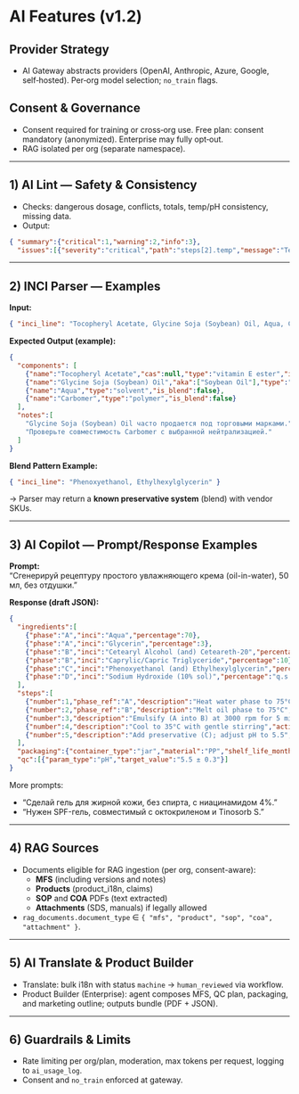# AI Features (v1.2)

## Provider Strategy
- AI Gateway abstracts providers (OpenAI, Anthropic, Azure, Google, self‑hosted). Per‑org model selection; `no_train` flags.

## Consent & Governance
- Consent required for training or cross‑org use. Free plan: consent mandatory (anonymized). Enterprise may fully opt‑out.
- RAG isolated per org (separate namespace).

---

## 1) AI Lint — Safety & Consistency
- Checks: dangerous dosage, conflicts, totals, temp/pH consistency, missing data.
- Output:
```json
{ "summary":{"critical":1,"warning":2,"info":3},
  "issues":[{"severity":"critical","path":"steps[2].temp","message":"Temp exceeds flash point"}] }
```

---

## 2) INCI Parser — Examples

**Input:**  
```json
{ "inci_line": "Tocopheryl Acetate, Glycine Soja (Soybean) Oil, Aqua, Carbomer" }
```

**Expected Output (example):**  
```json
{
  "components": [
    {"name":"Tocopheryl Acetate","cas":null,"type":"vitamin E ester","is_blend":false},
    {"name":"Glycine Soja (Soybean) Oil","aka":["Soybean Oil"],"type":"lipid","is_blend":false,"may_be_trademark":true},
    {"name":"Aqua","type":"solvent","is_blend":false},
    {"name":"Carbomer","type":"polymer","is_blend":false}
  ],
  "notes":[
    "Glycine Soja (Soybean) Oil часто продается под торговыми марками.",
    "Проверьте совместимость Carbomer с выбранной нейтрализацией."
  ]
}
```
**Blend Pattern Example:**  
```json
{ "inci_line": "Phenoxyethanol, Ethylhexylglycerin" }
```
→ Parser may return a **known preservative system** (blend) with vendor SKUs.

---

## 3) AI Copilot — Prompt/Response Examples

**Prompt:**  
“Сгенерируй рецептуру простого увлажняющего крема (oil-in-water), 50 мл, без отдушки.”

**Response (draft JSON):**  
```json
{
  "ingredients":[
    {"phase":"A","inci":"Aqua","percentage":70},
    {"phase":"A","inci":"Glycerin","percentage":3},
    {"phase":"B","inci":"Cetearyl Alcohol (and) Ceteareth-20","percentage":4},
    {"phase":"B","inci":"Caprylic/Capric Triglyceride","percentage":10},
    {"phase":"C","inci":"Phenoxyethanol (and) Ethylhexylglycerin","percentage":1},
    {"phase":"D","inci":"Sodium Hydroxide (10% sol)","percentage":"q.s. to pH 5.5"}
  ],
  "steps":[
    {"number":1,"phase_ref":"A","description":"Heat water phase to 75°C","temp_c_min":73,"temp_c_max":77,"action_type":"Heating"},
    {"number":2,"phase_ref":"B","description":"Melt oil phase to 75°C","temp_c_min":73,"temp_c_max":77,"action_type":"Heating"},
    {"number":3,"description":"Emulsify (A into B) at 3000 rpm for 5 min","action_type":"Homogenizing"},
    {"number":4,"description":"Cool to 35°C with gentle stirring","action_type":"Cooling"},
    {"number":5,"description":"Add preservative (C); adjust pH to 5.5","action_type":"Addition"}
  ],
  "packaging":{"container_type":"jar","material":"PP","shelf_life_months":12},
  "qc":[{"param_type":"pH","target_value":"5.5 ± 0.3"}]
}
```
More prompts:
- “Сделай гель для жирной кожи, без спирта, с ниацинамидом 4%.”
- “Нужен SPF-гель, совместимый с октокриленом и Tinosorb S.”

---

## 4) RAG Sources
- Documents eligible for RAG ingestion (per org, consent-aware):
  - **MFS** (including versions and notes)
  - **Products** (product_i18n, claims)
  - **SOP** and **COA** PDFs (text extracted)
  - **Attachments** (SDS, manuals) if legally allowed
- `rag_documents.document_type` ∈ `{ "mfs", "product", "sop", "coa", "attachment" }`.

---

## 5) AI Translate & Product Builder
- Translate: bulk i18n with status `machine` → `human_reviewed` via workflow.
- Product Builder (Enterprise): agent composes MFS, QC plan, packaging, and marketing outline; outputs bundle (PDF + JSON).

---

## 6) Guardrails & Limits
- Rate limiting per org/plan, moderation, max tokens per request, logging to `ai_usage_log`.
- Consent and `no_train` enforced at gateway.
